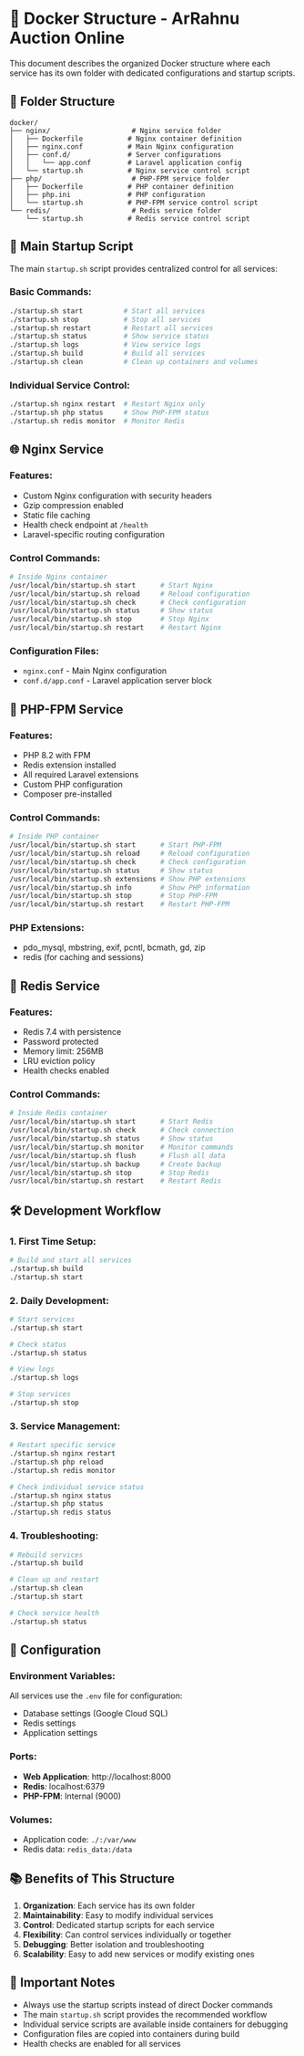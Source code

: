 # 🐳 Docker Structure - ArRahnu Auction Online

This document describes the organized Docker structure where each service has its own folder with dedicated configurations and startup scripts.

## 📁 Folder Structure

```
docker/
├── nginx/                    # Nginx service folder
│   ├── Dockerfile           # Nginx container definition
│   ├── nginx.conf           # Main Nginx configuration
│   ├── conf.d/              # Server configurations
│   │   └── app.conf         # Laravel application config
│   └── startup.sh           # Nginx service control script
├── php/                      # PHP-FPM service folder
│   ├── Dockerfile           # PHP container definition
│   ├── php.ini              # PHP configuration
│   └── startup.sh           # PHP-FPM service control script
└── redis/                    # Redis service folder
    └── startup.sh           # Redis service control script
```

## 🚀 Main Startup Script

The main `startup.sh` script provides centralized control for all services:

### **Basic Commands:**
```bash
./startup.sh start          # Start all services
./startup.sh stop           # Stop all services
./startup.sh restart        # Restart all services
./startup.sh status         # Show service status
./startup.sh logs           # View service logs
./startup.sh build          # Build all services
./startup.sh clean          # Clean up containers and volumes
```

### **Individual Service Control:**
```bash
./startup.sh nginx restart  # Restart Nginx only
./startup.sh php status     # Show PHP-FPM status
./startup.sh redis monitor  # Monitor Redis
```

## 🌐 Nginx Service

### **Features:**
- Custom Nginx configuration with security headers
- Gzip compression enabled
- Static file caching
- Health check endpoint at `/health`
- Laravel-specific routing configuration

### **Control Commands:**
```bash
# Inside Nginx container
/usr/local/bin/startup.sh start      # Start Nginx
/usr/local/bin/startup.sh reload     # Reload configuration
/usr/local/bin/startup.sh check      # Check configuration
/usr/local/bin/startup.sh status     # Show status
/usr/local/bin/startup.sh stop       # Stop Nginx
/usr/local/bin/startup.sh restart    # Restart Nginx
```

### **Configuration Files:**
- `nginx.conf` - Main Nginx configuration
- `conf.d/app.conf` - Laravel application server block

## 🐘 PHP-FPM Service

### **Features:**
- PHP 8.2 with FPM
- Redis extension installed
- All required Laravel extensions
- Custom PHP configuration
- Composer pre-installed

### **Control Commands:**
```bash
# Inside PHP container
/usr/local/bin/startup.sh start      # Start PHP-FPM
/usr/local/bin/startup.sh reload     # Reload configuration
/usr/local/bin/startup.sh check      # Check configuration
/usr/local/bin/startup.sh status     # Show status
/usr/local/bin/startup.sh extensions # Show PHP extensions
/usr/local/bin/startup.sh info       # Show PHP information
/usr/local/bin/startup.sh stop       # Stop PHP-FPM
/usr/local/bin/startup.sh restart    # Restart PHP-FPM
```

### **PHP Extensions:**
- pdo_mysql, mbstring, exif, pcntl, bcmath, gd, zip
- redis (for caching and sessions)

## 🔴 Redis Service

### **Features:**
- Redis 7.4 with persistence
- Password protected
- Memory limit: 256MB
- LRU eviction policy
- Health checks enabled

### **Control Commands:**
```bash
# Inside Redis container
/usr/local/bin/startup.sh start      # Start Redis
/usr/local/bin/startup.sh check      # Check connection
/usr/local/bin/startup.sh status     # Show status
/usr/local/bin/startup.sh monitor    # Monitor commands
/usr/local/bin/startup.sh flush      # Flush all data
/usr/local/bin/startup.sh backup     # Create backup
/usr/local/bin/startup.sh stop       # Stop Redis
/usr/local/bin/startup.sh restart    # Restart Redis
```

## 🛠️ Development Workflow

### **1. First Time Setup:**
```bash
# Build and start all services
./startup.sh build
./startup.sh start
```

### **2. Daily Development:**
```bash
# Start services
./startup.sh start

# Check status
./startup.sh status

# View logs
./startup.sh logs

# Stop services
./startup.sh stop
```

### **3. Service Management:**
```bash
# Restart specific service
./startup.sh nginx restart
./startup.sh php reload
./startup.sh redis monitor

# Check individual service status
./startup.sh nginx status
./startup.sh php status
./startup.sh redis status
```

### **4. Troubleshooting:**
```bash
# Rebuild services
./startup.sh build

# Clean up and restart
./startup.sh clean
./startup.sh start

# Check service health
./startup.sh status
```

## 🔧 Configuration

### **Environment Variables:**
All services use the `.env` file for configuration:
- Database settings (Google Cloud SQL)
- Redis settings
- Application settings

### **Ports:**
- **Web Application**: http://localhost:8000
- **Redis**: localhost:6379
- **PHP-FPM**: Internal (9000)

### **Volumes:**
- Application code: `./:/var/www`
- Redis data: `redis_data:/data`

## 📚 Benefits of This Structure

1. **Organization**: Each service has its own folder
2. **Maintainability**: Easy to modify individual services
3. **Control**: Dedicated startup scripts for each service
4. **Flexibility**: Can control services individually or together
5. **Debugging**: Better isolation and troubleshooting
6. **Scalability**: Easy to add new services or modify existing ones

## 🚨 Important Notes

- Always use the startup scripts instead of direct Docker commands
- The main `startup.sh` script provides the recommended workflow
- Individual service scripts are available inside containers for debugging
- Configuration files are copied into containers during build
- Health checks are enabled for all services

